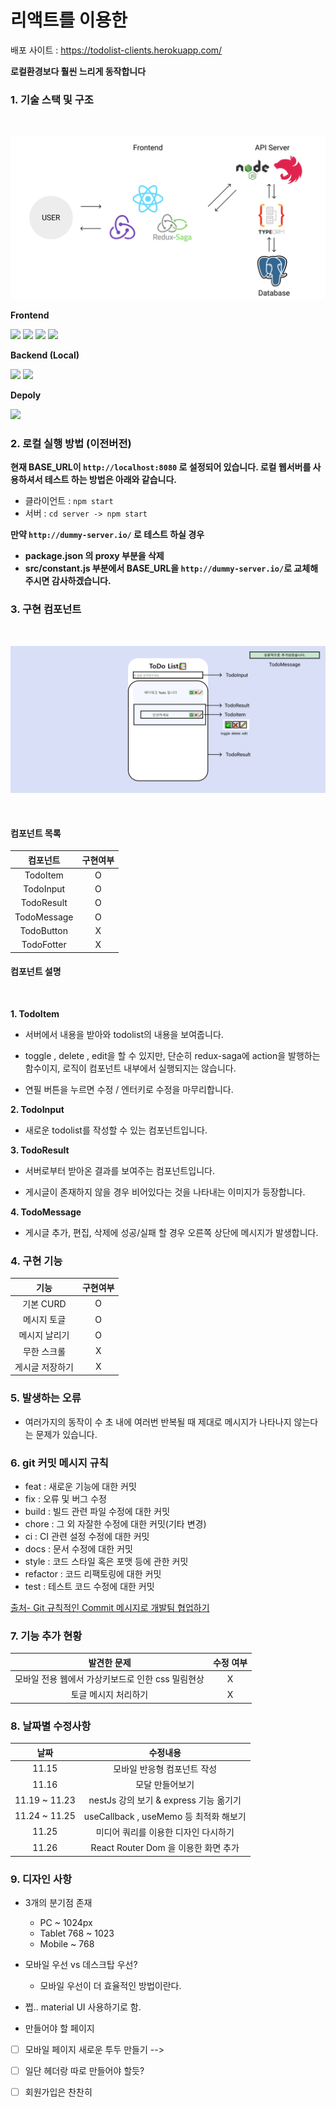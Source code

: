 # 리액트를 이용한

배포 사이트 : https://todolist-clients.herokuapp.com/

**로컬환경보다 훨씬 느리게 동작합니다**

### 1. 기술 스택 및 구조

<br>

![구조](/doc/new_structure.png)

**Frontend**

<img src="https://img.shields.io/badge/javascript-F7DF1E?style=for-the-badge&logo=javascript&logoColor=black">
<img src="https://img.shields.io/badge/redux-764ABC?style=for-the-badge&logo=redux&logoColor=black">
<img src="https://img.shields.io/badge/redux saga-999999?style=for-the-badge&logo=redux-saga&logoColor=black">
<img src="https://img.shields.io/badge/emotionJS-DB7093?style=for-the-badge&logo=styled-components&logoColor=black">

<br>

**Backend (Local)**

<img src="https://img.shields.io/badge/nodeJS-339933?style=for-the-badge&logo=node.js&logoColor=black">
<img src="https://img.shields.io/badge/nestjs-E0234E?style=for-the-badge&logo=nestjs&logoColor=black">

<br>

**Depoly**

<img src="https://img.shields.io/badge/Heroku-430098?style=for-the-badge&logo=heroku&logoColor=black">

### 2. 로컬 실행 방법 (이전버전)

**현재 BASE_URL이 `http://localhost:8080` 로 설정되어 있습니다. 로컬 웹서버를 사용하셔서 테스트 하는 방법은 아래와 같습니다.**

- 클라이언트 : `npm start`
- 서버 : `cd server -> npm start`

**만약 `http://dummy-server.io/` 로 테스트 하실 경우**

- **package.json 의 proxy 부분을 삭제**
- **src/constant.js 부분에서 BASE_URL을 `http://dummy-server.io/`로 교체해주시면 감사하겠습니다.**

### 3. 구현 컴포넌트

<br/>

![컴포넌트 이미지](doc/Component.png)

<br/>

#### **컴포넌트 목록**

|  컴포넌트   | 구현여부 |
| :---------: | :------: |
|  TodoItem   |    O     |
|  TodoInput  |    O     |
| TodoResult  |    O     |
| TodoMessage |    O     |
| TodoButton  |    X     |
| TodoFotter  |    X     |

#### **컴포넌트 설명**

<br>

**1. TodoItem**

- 서버에서 내용을 받아와 todolist의 내용을 보여줍니다.
- toggle , delete , edit을 할 수 있지만, 단순히 redux-saga에 action을 발행하는 함수이지, 로직이 컴포넌트 내부에서 실행되지는 않습니다.

- 연필 버튼을 누르면 수정 / 엔터키로 수정을 마무리합니다.

**2. TodoInput**

- 새로운 todolist를 작성할 수 있는 컴포넌트입니다.

**3. TodoResult**

- 서버로부터 받아온 결과를 보여주는 컴포넌트입니다.

- 게시글이 존재하지 않을 경우 비어있다는 것을 나타내는 이미지가 등장합니다.

**4. TodoMessage**

- 게시글 추가, 편집, 삭제에 성공/실패 할 경우 오른쪽 상단에 메시지가 발생합니다.

### 4. 구현 기능

|      기능       | 구현여부 |
| :-------------: | :------: |
|    기본 CURD    |    O     |
|   메시지 토글   |    O     |
|  메시지 날리기  |    O     |
|   무한 스크롤   |    X     |
| 게시글 저장하기 |    X     |

### 5. 발생하는 오류

- 여러가지의 동작이 수 초 내에 여러번 반복될 때 제대로 메시지가 나타나지 않는다는 문제가 있습니다.

### 6. git 커밋 메시지 규칙

- feat : 새로운 기능에 대한 커밋
- fix : 오류 및 버그 수정
- build : 빌드 관련 파일 수정에 대한 커밋
- chore : 그 외 자잘한 수정에 대한 커밋(기타 변경)
- ci : CI 관련 설정 수정에 대한 커밋
- docs : 문서 수정에 대한 커밋
- style : 코드 스타일 혹은 포맷 등에 관한 커밋
- refactor : 코드 리팩토링에 대한 커밋
- test : 테스트 코드 수정에 대한 커밋

[출처- Git 규칙적인 Commit 메시지로 개발팀 협업하기](https://xtring-dev.tistory.com/entry/Git-%EA%B7%9C%EC%B9%99%EC%A0%81%EC%9D%B8-Commit-%EB%A9%94%EC%84%B8%EC%A7%80%EB%A1%9C-%EA%B0%9C%EB%B0%9C%ED%8C%80-%ED%98%91%EC%97%85%ED%95%98%EA%B8%B0-%F0%9F%91%BE)

### 7. 기능 추가 현황

|                    발견한 문제                    | 수정 여부 |
| :-----------------------------------------------: | :-------: |
| 모바일 전용 웹에서 가상키보드로 인한 css 밀림현상 |     X     |
|               토글 메시지 처리하기                |     X     |

### 8. 날짜별 수정사항

|     날짜      |                수정내용                |
| :-----------: | :------------------------------------: |
|     11.15     |      모바일 반응형 컴포넌트 작성       |
|     11.16     |            모달 만들어보기             |
| 11.19 ~ 11.23 | nestJs 강의 보기 & express 기능 옮기기 |
| 11.24 ~ 11.25 | useCallback , useMemo 등 최적화 해보기 |
|     11.25     |  미디어 쿼리를 이용한 디자인 다시하기  |
|     11.26     |  React Router Dom 을 이용한 화면 추가  |

### 9. 디자인 사항

- 3개의 분기점 존재

  - PC ~ 1024px
  - Tablet 768 ~ 1023
  - Mobile ~ 768

- 모바일 우선 vs 데스크탑 우선?
  - 모바일 우선이 더 효율적인 방법이란다.

- 쩝.. material UI 사용하기로 함.


- 만들어야 할 페이지
- [ ] 모바일 페이지 새로운 투두 만들기 --> 
- [ ] 일단 헤더랑 따로 만들어야 할듯?


- [ ] 회원가입은 찬찬히